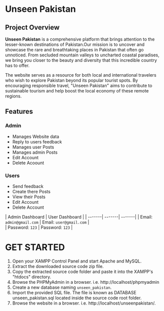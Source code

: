 # Unseen Pakistan

## Project Overview
**Unseen Pakistan** is a comprehensive platform that brings attention to the lesser-known destinations of Pakistan.Our mission is to uncover and showcase the rare and breathtaking places in Pakistan that often go unnoticed. From secluded mountain valleys to uncharted coastal paradises, we bring you closer to the beauty and diversity that this incredible country has to offer.

The website serves as a resource for both local and international travelers who wish to explore Pakistan beyond its popular tourist spots. By encouraging responsible travel, "Unseen Pakistan" aims to contribute to sustainable tourism and help boost the local economy of these remote regions.

  
## Features

### Admin
  
- Manages Website data    
- Reply to users feedback
- Manages user Posts
- Manages admin Posts
- Edit Account
- Delete Acoount    
    
    
 
 
### Users

- Send feedback
- Create there Posts
- View their Posts
- Edit Account
- Delete Account    
  
    
 
    
| Admin Dashboard | User Dashboard |
| -------| -------| -------|
| Email: `admin@gmail.com` | Email: `user@gmail.com` |  
| Password: `123` |  Password: `123` |  





# GET STARTED

1. Open your XAMPP Control Panel and start Apache and MySQL.
2. Extract the downloaded source code zip file.
3. Copy the extracted source code folder and paste it into the XAMPP's "htdocs" directory.
4. Browse the PHPMyAdmin in a browser. i.e. http://localhost/phpmyadmin
5. Create a new database naming `unseen_pakistan`.
6. Import the provided SQL file. The file is known as DATABASE unseen_pakistan.sql located inside the source code root folder.
7. Browse the website in a browser. i.e. http://localhost/unseenpakistan/.

